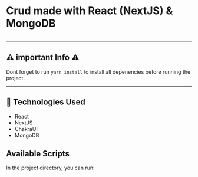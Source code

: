 # Crud made with React (NextJS) & MongoDB

<img src>


---


## ⚠️ important Info ⚠️
Dont forget to run `yarn install` to install all depenencies before running the project.

---
## 🚀 Technologies Used

  - React
  - NextJS
  - ChakraUI
  - MongoDB

## Available Scripts

In the project directory, you can run:
